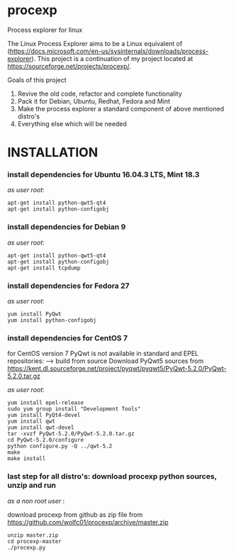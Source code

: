 # procexp
Process explorer for linux


The Linux Process Explorer aims to be a Linux equivalent of  (https://docs.microsoft.com/en-us/sysinternals/downloads/process-explorer). This project is a continuation of my project located at https://sourceforge.net/projects/procexp/. 

Goals of this project
1. Revive the old code, refactor and complete functionality
2. Pack it for Debian, Ubuntu, Redhat, Fedora and Mint
3. Make the process explorer a standard component of above mentioned distro's
4. Everything else which will be needed

# INSTALLATION

### install dependencies for Ubuntu 16.04.3 LTS, Mint 18.3
_as user root_:
```
apt-get install python-qwt5-qt4
apt-get install python-configobj
```

### install dependencies for Debian 9
_as user root_:
```
apt-get install python-qwt5-qt4
apt-get install python-configobj
apt-get install tcpdump
```

### install dependencies for Fedora 27
_as user root_:
```
yum install PyQwt
yum install python-configobj
```

### install dependencies for CentOS 7

for CentOS version 7 PyQwt is not available in standard and EPEL repositories: --> build from source
Download PyQwt5 sources from https://kent.dl.sourceforge.net/project/pyqwt/pyqwt5/PyQwt-5.2.0/PyQwt-5.2.0.tar.gz

_as user root_:
```
yum install epel-release
sudo yum group install "Development Tools"
yum install PyQt4-devel
yum install qwt
yum install qwt-devel
tar -xvzf PyQwt-5.2.0/PyQwt-5.2.0.tar.gz
cd PyQwt-5.2.0/configure
python configure.py -Q ../qwt-5.2
make
make install
```

### last step for all distro's: download procexp python sources, unzip and run
_as a non root user_ :

download procexp from github as zip file from https://github.com/wolfc01/procexp/archive/master.zip

```
unzip master.zip
cd procexp-master
./procexp.py
```
